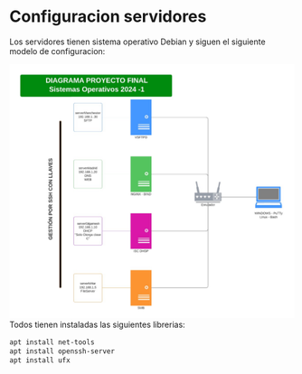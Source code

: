 # Configuracion servidores
Los servidores tienen sistema operativo Debian y siguen el siguiente modelo de configuracion:

![Modelo servidores.](images/servers.png)
Todos tienen instaladas las siguientes librerias:
```shell
apt install net-tools
apt install openssh-server
apt install ufx
```
